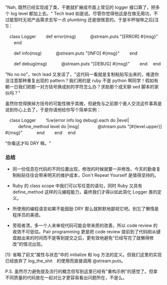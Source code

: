 "Nah, 既然已经实现成了类，干脆就扩展成市面上常见的 logger 接口算了，把多个 log level 都加上去。" Tech lead 如是说。尽管你觉得他这是在做无用功，不过能暂时无视产品需求去写一点 plumbing 还是很惬意的。于是半杯咖啡之后[注1]：

　class Logger
　　def error(msg)
　　　@stream.puts "[ERROR] #{msg}"
　　end

　　def info(msg)
　　　@stream.puts "[INFO] #{msg}"
　　end

　　def debug(msg)
　　　@stream.puts "[DEBUG] #{msg}"
　　end
　end

"No no no"，tech lead 又发话了，"这代码一看就是复制粘贴写出来的，难道你没注意那种重复出现的 pattern？我们用的是 ruby 不是 python 啊同学！假如有朝一日我们把那一对方括号换成别的字符怎么办？求助那个成天聊 sed 脚本的家伙吗？"

虽然你觉得换掉方括号的可能性微乎其微，但避免与之前那个衰人交流这件事真是说到你心上去了，于是你请他给你写个简单实例：

　class Logger
　　%w(error info log debug).each do |level|
　　　define_method level do |msg|
　　　　@stream.puts "[#{level.upper}] #{msg}"
　　　end
　　end
　end

"你看这才叫 DRY 嘛。"

### 总结

* 同一份信息在代码的不同位置出现，修改的时候就要一并修改。今天的勤奋复制粘贴往往会带来明天的维护成本，Don't Repeat Yourself 是值得坚持的。

* Ruby 的 class scope 中我们可以写任意的语句，同时 Ruby 又具有 define_method 这样的元编程能力，最终我们才得以如此简化 Logger 类的定义。

* 所使用的编程语言如果不能鼓励 DRY 那么就默默地鄙视它吧。别忘了懒惰是程序员的美德。

* 旁观者清，多一个人来审视代码可能会带来质的改善。所以 code review 的收效不可低估。Pair programming 更是把 code review 提前到了代码刚从键盘敲出来的时间而不是等到提交之后，更有效地避免“已经写完了就懒得修改”的情况出现。

[1]: 省略了前文“属性与状态”中的 initialize 和 log 方法的定义。但我们这里的实现已经放弃了 log_the_shit　的使用而直接调用 @stream.puts。

P.S. 虽然尽力避免提及流行的概念但写到这里已经有"重构示例"的感觉了。但拿不同质量的代码放在一起对比才更容易看出问题所在，不是么。
